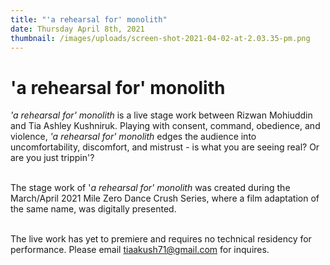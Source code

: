 ```yaml
---
title: "'a rehearsal for' monolith"
date: Thursday April 8th, 2021
thumbnail: /images/uploads/screen-shot-2021-04-02-at-2.03.35-pm.png
---
```

# 'a rehearsal for' monolith

*'a rehearsal for' monolith* is a live stage work between Rizwan Mohiuddin and Tia Ashley Kushniruk. Playing with consent, command, obedience, and violence, *'a rehearsal for' monolith* edges the audience into uncomfortability, discomfort, and mistrust - is what you are seeing real? Or are you just trippin'? 

\
The stage work of '*a rehearsal for' monolith* was created during the March/April 2021 Mile Zero Dance Crush Series, where a film adaptation of the same name, was digitally presented. 

\
The live work has yet to premiere and requires no technical residency for performance. Please email tiaakush71@gmail.com for inquires.